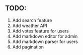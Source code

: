 ## TODO:

1. Add search feature
2. Add weather API
3. Add votes feature for users
4. Add markdown editor for admin
5. Add markdown parser for users
6. Add pagination
